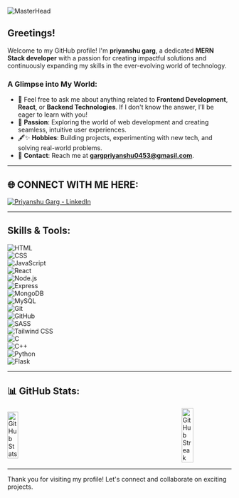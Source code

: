 
![MasterHead](https://lh3.googleusercontent.com/GjjewSW5iRUP7_nqmtKKpFVtOrVCYz0QFnB7cXGSbfK36Yz6Wq1mdp9ToPdGWFjCPShel9r63kLF667rbMq33iMd4Q=s1280-w1280-h800)
## Greetings! 

Welcome to my GitHub profile! I'm **priyanshu garg**, a dedicated **MERN Stack developer** with a passion for creating impactful solutions and continuously expanding my skills in the ever-evolving world of technology.

### A Glimpse into My World:

- 💬 Feel free to ask me about anything related to **Frontend Development**, **React**, or **Backend Technologies**. If I don't know the answer, I’ll be eager to learn with you!
- 🔄 **Passion**: Exploring the world of web development and creating seamless, intuitive user experiences.
- 🖋✨ **Hobbies**: Building projects, experimenting with new tech, and solving real-world problems.
- 📧 **Contact**: Reach me at **gargpriyanshu0453@gmasil.com**.
  

---

## 🌐 CONNECT WITH ME HERE:
<p align="left">
<a href="https://www.linkedin.com/in/priyanshu-g-899424271/" target="blank"><img align="center" src="https://img.shields.io/badge/LinkedIn-0077B5?style=for-the-badge&logo=linkedin&logoColor=white" alt="Priyanshu Garg - LinkedIn" /></a>



---

##  Skills & Tools:
<p align="left" margin-bottom="2rem">
  
  <img src="https://img.shields.io/badge/HTML-%23E34F26?style=for-the-badge&logo=html5&logoColor=white" alt="HTML" />
  <br>
  <img src="https://img.shields.io/badge/CSS-%231572B6?style=for-the-badge&logo=css3&logoColor=white" alt="CSS" />
  <br>
  <img src="https://img.shields.io/badge/JavaScript-%23F7DF1E?style=for-the-badge&logo=javascript&logoColor=black" alt="JavaScript" />
  <br>
  <img src="https://img.shields.io/badge/React-%2361DAFB?style=for-the-badge&logo=react&logoColor=black" alt="React" />
  <br>
  <img src="https://img.shields.io/badge/Node.js-%23339933?style=for-the-badge&logo=node.js&logoColor=white" alt="Node.js" />
  <br>
  <img src="https://img.shields.io/badge/Express-%23000000?style=for-the-badge&logo=express&logoColor=white" alt="Express" />
  <br>
  <img src="https://img.shields.io/badge/MongoDB-%2347A248?style=for-the-badge&logo=mongodb&logoColor=white" alt="MongoDB" />
  <br>
  <img src="https://img.shields.io/badge/MySQL-%234479A1?style=for-the-badge&logo=mysql&logoColor=white" alt="MySQL" />
  <br>
  <img src="https://img.shields.io/badge/Git-%23F1502F?style=for-the-badge&logo=git&logoColor=white" alt="Git" />
  <br>
  <img src="https://img.shields.io/badge/GitHub-%23121011?style=for-the-badge&logo=github&logoColor=white" alt="GitHub" />
  <br>
  <img src="https://img.shields.io/badge/SASS-%23CC6699?style=for-the-badge&logo=sass&logoColor=white" alt="SASS" />
  <br>
  <img src="https://img.shields.io/badge/TailwindCSS-%2338B2AC?style=for-the-badge&logo=tailwindcss&logoColor=white" alt="Tailwind CSS" />
  <br>
  <img src="https://img.shields.io/badge/C-%2300599C?style=for-the-badge&logo=c&logoColor=white" alt="C" />
  <br>
  <img src="https://img.shields.io/badge/C++-%2300599C?style=for-the-badge&logo=cplusplus&logoColor=white" alt="C++" />
  <br>
  <img src="https://img.shields.io/badge/Python-%2314354C?style=for-the-badge&logo=python&logoColor=white" alt="Python" />
  <br>
  <img src="https://img.shields.io/badge/Flask-%23000000?style=for-the-badge&logo=flask&logoColor=white" alt="Flask" />


</p>



---

## 📊 GitHub Stats:

<div style="display: flex; justify-content: space-between; align-items: center; gap: 10px;">
  <a href="https://github.com/priyanshugarg1234">
    <img src="https://github-readme-stats.vercel.app/api?username=priyanshugarg1234&show_icons=true&locale=en" alt="GitHub Stats" style="width: 48%; height: auto;" />
  </a>
  <a href="https://github.com/priyanshugarg1234">
    <img src="https://github-readme-streak-stats.herokuapp.com/?user=priyanshugarg1234&" alt="GitHub Streak" style="width: 48%; height: auto;" />
  </a>
</div>


---

Thank you for visiting my profile! Let's connect and collaborate on exciting projects.



